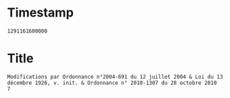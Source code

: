 # Timestamp
```
1291161600000
```

# Title
```
Modifications par Ordonnance n°2004-691 du 12 juillet 2004 & Loi du 13 décembre 1926, v. init. & Ordonnance n° 2010-1307 du 28 octobre 2010  7
```